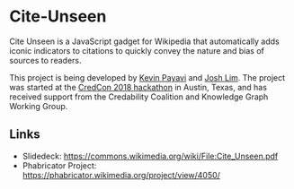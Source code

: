 # Cite-Unseen

Cite Unseen is a JavaScript gadget for Wikipedia that automatically adds iconic indicators to citations to quickly convey the nature and bias of sources to readers.

This project is being developed by [Kevin Payavi](https://github.com/KevinPayravi) and [Josh Lim](https://github.com/akiestar). The project was started at the [CredCon 2018 hackathon](https://www.credcon.org/) in Austin, Texas, and has received support from the Credability Coalition and Knowledge Graph Working Group.

## Links
* Slidedeck: https://commons.wikimedia.org/wiki/File:Cite_Unseen.pdf
* Phabricator Project: https://phabricator.wikimedia.org/project/view/4050/
